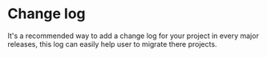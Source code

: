 # Change log

It's a recommended way to add a change log for your project in every major releases, this log can easily help user to migrate there projects.

